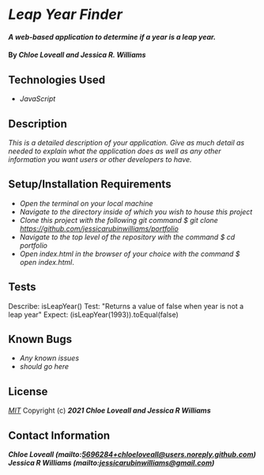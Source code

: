 # _Leap Year Finder_

#### _A web-based application to determine if a year is a leap year._

#### By _**Chloe Loveall and Jessica R. Williams**_

## Technologies Used

* _JavaScript_

## Description

_This is a detailed description of your application. Give as much detail as needed to explain what the application does as well as any other information you want users or other developers to have._

## Setup/Installation Requirements

* _Open the terminal on your local machine_
* _Navigate to the directory inside of which you wish to house this project_
* _Clone this project with the following git command $ git clone https://github.com/jessicarubinwilliams/portfolio_
* _Navigate to the top level of the repository with the command $ cd portfolio_
* _Open index.html in the browser of your choice with the command $ open index.html_.

## Tests 

Describe: isLeapYear()
Test: "Returns a value of false when year is not a leap year"
Expect: (isLeapYear(1993)).toEqual(false)

## Known Bugs

* _Any known issues_
* _should go here_

## License
*[MIT](https://choosealicense.com/licenses/mit/)*
Copyright (c) **_2021 Chloe Loveall and Jessica R Williams_**
## Contact Information
**_Chloe Loveall (mailto:5696284+chloeloveall@users.noreply.github.com) Jessica R Williams (mailto:jessicarubinwilliams@gmail.com)_**
